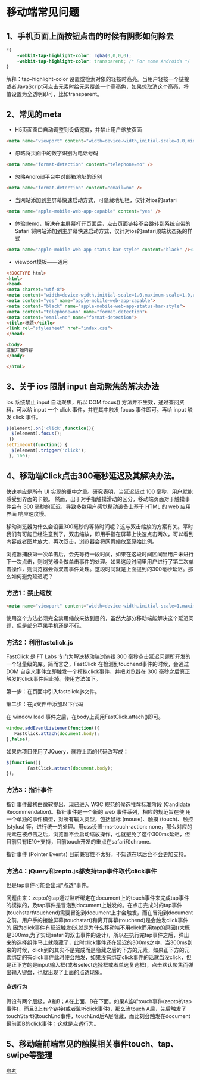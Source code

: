 # 移动端常见问题
## 1、手机页面上面按钮点击的时候有阴影如何除去
```css
*{ 
    -webkit-tap-highlight-color: rgba(0,0,0,0);
    -webkit-tap-highlight-color: transparent; /* For some Androids */ 
}
```
解释：tap-highlight-color 设置或检索对象的轻按时高亮。当用户轻按一个链接或者JavaScript可点击元素时给元素覆盖一个高亮色，如果想取消这个高亮，将值设置为全透明即可，比如transparent。
  
## 2、常见的meta
* H5页面窗口自动调整到设备宽度，并禁止用户缩放页面
```html
<meta name="viewport" content="width=device-width,initial-scale=1.0,minimum-scale=1.0,maximum-scale=1.0,user-scalable=no" />
```
* 忽略将页面中的数字识别为电话号码
```html
<meta name="format-detection" content="telephone=no" />
```
* 忽略Android平台中对邮箱地址的识别
```html
<meta name="format-detection" content="email=no" />
```
* 当网站添加到主屏幕快速启动方式，可隐藏地址栏，仅针对ios的safari
```html
<meta name="apple-mobile-web-app-capable" content="yes" />
```

<!-- ios7.0版本以后，safari上已看不到效果 -->
* 体验demo，解决在主屏幕打开页面后，点击页面链接不会跳转到系统自带的Safari
将网站添加到主屏幕快速启动方式，仅针对ios的safari顶端状态条的样式
```html
<meta name="apple-mobile-web-app-status-bar-style" content="black" /><!-- 可选default、black、black-translucent -->
```
* viewport模板——通用
```html
<!DOCTYPE html>
<html>
<head>
<meta charset="utf-8">
<meta content="width=device-width,initial-scale=1.0,maximum-scale=1.0,user-scalable=no" name="viewport">
<meta content="yes" name="apple-mobile-web-app-capable">
<meta content="black" name="apple-mobile-web-app-status-bar-style">
<meta content="telephone=no" name="format-detection">
<meta content="email=no" name="format-detection">
<title>标题</title>
<link rel="stylesheet" href="index.css">
</head>

<body>
这里开始内容
</body>

</html>
```
## 3、关于 ios 限制 input 自动聚焦的解决办法
ios 系统禁止 input 自动聚焦，所以 DOM.focus() 方法并不生效，通过查阅资料，可以给 input 一个 click 事件，并在其中触发 focus 事件即可。再给 input 触发 click 事件。
```js
$(element).on('click',function(){
  $(element).focus();
 })
setTimeout(function() {
  $(element).trigger('click');
 }, 100);
 ```
## 4、移动端Click点击300毫秒延迟及其解决办法。
快速响应是所有 UI 实现的重中之重。研究表明，当延迟超过 100 毫秒，用户就能
感受到界面的卡顿。 然而，出于对手指触摸滑动的区分，移动端页面对于触摸事件会有 300 毫秒的延迟，导致多数用户感觉移动设备上基于 HTML 的 web 应用界面
响应速度慢。
 
移动浏览器为什么会设置300毫秒的等待时间呢？这与双击缩放的方案有关。平时我们有可能已经注意到了，双击缩放，即用手指在屏幕上快速点击两次，可以看到内容或者图片放大，再次双击，浏览器会将网页缩放至原始比例。
 
浏览器捕获第一次单击后，会先等待一段时间，如果在这段时间区间里用户未进行下一次点击，则浏览器会做单击事件的处理。如果这段时间里用户进行了第二次单击操作，则浏览器会做双击事件处理。这段时间就是上面提到的300毫秒延迟。那么如何避免延迟呢？

### 方法1：禁止缩放
```html
<meta name="viewport" content="width=device-width,initial-scale=1,maximum-scale=1,user-scalable=no">
```
使用这个方法必须完全禁用缩放来达到目的，虽然大部分移动端能解决这个延迟问题，但是部分苹果手机还是不行。

### 方法2：利用fastclick.js
FastClick 是 FT Labs 专门为解决移动端浏览器 300 毫秒点击延迟问题所开发的
一个轻量级的库。简而言之，FastClick 在检测到touchend事件的时候，会通过 DOM 自定义事件立即触发一个模拟click事件，并把浏览器在 300 毫秒之后真正触发的click事件阻止掉。使用方法如下。

第一步：在页面中引入fastclick.js文件。

第二步：在js文件中添加以下代码

在 window load 事件之后，在body上调用FastClick.attach()即可。
```js
window.addEventListener(function(){
   FastClick.attach(document.body);
},false);
```
如果你项目使用了JQuery，就将上面的代码改写成：
```js
$(function(){
		FastClick.attach(document.body);
});
```
### 方法3：指针事件
指针事件最初由微软提出，现已进入 W3C 规范的候选推荐标准阶段 (Candidate Recommendation)。指针事件是一个新的 web 事件系列，相应的规范旨在使
用一个单独的事件模型，对所有输入类型，包括鼠标 (mouse)、触摸 (touch)、触控 (stylus) 等，进行统一的处理。用css设置-ms-touch-action: none，那么对应的元素在被点击之后，浏览器不会启动缩放操作，也就避免了这个300ms延迟，但目前只有IE10+支持，目前touch开发的重点在safari和chrome.

指针事件 (Pointer Events) 目前兼容性不太好，不知道在以后会不会更加支持。
### 方法4：jQuery和zepto.js都支持tap事件取代click事件
但是tap事件可能会出现“点透”事件。

问题由来：zepto的tap通过监听绑定在document上的touch事件来完成tap事件的模拟的，及tap事件是冒泡到document上触发的。在点击完成时的tap事件(touchstart\touchend)需要冒泡到document上才会触发，而在冒泡到document之前，用户手的接触屏幕(touchstart)和离开屏幕(touchend)是会触发click事件的,因为click事件有延迟触发(这就是为什么移动端不用click而用tap的原因)(大概是300ms,为了实现safari的双击事件的设计)，所以在执行完tap事件之后，弹出来的选择组件马上就隐藏了，此时click事件还在延迟的300ms之中，当300ms到来的时候，click到的其实不是完成而是隐藏之后的下方的元素，如果正下方的元素绑定的有click事件此时便会触发，如果没有绑定click事件的话就当没click，但是正下方的是input输入框(或者select选择框或者单选复选框)，点击默认聚焦而弹出输入键盘，也就出现了上面的点透现象。

#### 点透行为
假设有两个层级，A和B；A在上面，B在下面。如果A监听touch事件(zepto的tap事件)，而且B上有个链接(或者监听click事件)，那么当touch A后，先后触发了touchStart和touchEnd事件，touchEnd后A层隐藏，而此刻会触发在document最前面B的click事件；这就是点透行为。
## 5、移动端前端常见的触摸相关事件touch、tap、swipe等整理
[参考](https://www.cnblogs.com/imwtr/p/5882166.html)